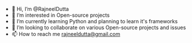 - 👋 Hi, I’m @RajneelDutta
- 👀 I’m interested in Open-source projects
- 🌱 I’m currently learning Python and planning to learn it's frameworks
- 💞️ I’m looking to collaborate on various Open-source projects and issues
- 📫 How to reach me rajneeldutta@gmail.com

<!---
RajneelDutta/RajneelDutta is a ✨ special ✨ repository because its `README.md` (this file) appears on your GitHub profile.
You can click the Preview link to take a look at your changes.
--->
